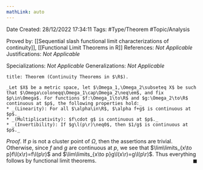 ```yaml
---
mathLink: auto
---
```


<div class="topSpace"></div>

Date Created: 28/12/2022 17:34:11
Tags: #Type/Theorem #Topic/Analysis

Proved by: [[Sequential slash functional limit characterizations of continuity]], [[Functional Limit Theorems in R]]
References: _Not Applicable_
Justifications: _Not Applicable_

Specializations: _Not Applicable_
Generalizations: _Not Applicable_

``` ad-Theorem
title: Theorem (Continuity Theorems in $\R$).

_Let $X$ be a metric space, let $\Omega_1,\Omega_2\subseteq X$ be such that $\Omega\coloneqq\Omega_1\cap\Omega_2\neq\em$, and fix $p\in\Omega$. For functions $f:\Omega_1\to\R$ and $g:\Omega_2\to\R$ continuous at $p$, the following properties hold:_
* _(Linearity): For all $\alpha\in\R$, $\alpha f+g$ is continuous at $p$._
* _(Multiplicativity): $f\cdot g$ is continuous at $p$._
* _(Invertibility): If $g\l(p\r)\neq0$, then $1/g$ is continuous at $p$._

```

_Proof_. If $p$ is not a cluster point of $\Omega$, then the assertions are trivial. Otherwise, since $f$ and $g$ are continuous at $p$, we see that $\lim\limits_{x\to p}f\l(x\r)=f\l(p\r)$ and $\lim\limits_{x\to p}g\l(x\r)=g\l(p\r)$. Thus everything follows by functional limit theorems.<span style="float:right;">$\blacksquare$</span>
